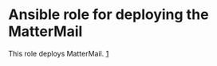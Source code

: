 Ansible role for deploying the MatterMail
====================================================

This role deploys MatterMail. [1]

[1]: https://github.com/rodcorsi/mattermail
